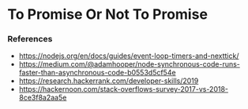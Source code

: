 # To Promise Or Not To Promise

### References
  - https://nodejs.org/en/docs/guides/event-loop-timers-and-nexttick/
  - https://medium.com/@adamhooper/node-synchronous-code-runs-faster-than-asynchronous-code-b0553d5cf54e
  - https://research.hackerrank.com/developer-skills/2019
  - https://hackernoon.com/stack-overflows-survey-2017-vs-2018-8ce3f8a2aa5e
